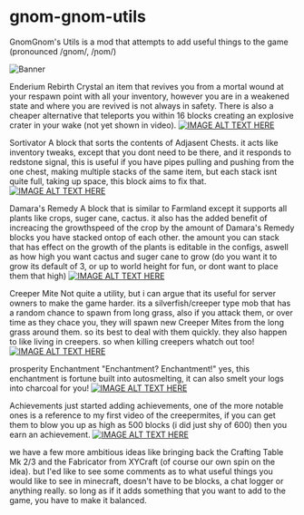 gnom-gnom-utils
===============

GnomGnom's Utils is a mod that attempts to add useful things to the game (pronounced /ɡnom/, /ɲom/) 

![Banner](http://static.planetminecraft.com/files/resource_media/screenshot/1446/gnomgnomsutils8323094.jpg)

Enderium Rebirth Crystal 
an item that revives you from a mortal wound at your respawn point with all your inventory, however you are in a weakened state and where you are revived is not always in safety. There is also a cheaper alternative that teleports you within 16 blocks creating an explosive crater in your wake (not yet shown in video).
[![IMAGE ALT TEXT HERE](http://img.youtube.com/vi/R3zILYD-Fao/0.jpg)](http://www.youtube.com/watch?v=R3zILYD-Fao)

Sortivator 
A block that sorts the contents of Adjasent Chests. 
it acts like inventory tweaks, except that you dont need to be there, and it responds to redstone signal, this is useful if you have pipes pulling and pushing from the one chest, making multiple stacks of the same item, but each stack isnt quite full, taking up space, this block aims to fix that. 
[![IMAGE ALT TEXT HERE](http://img.youtube.com/vi/SUOX4yHq8Yk/0.jpg)](http://www.youtube.com/watch?v=SUOX4yHq8Yk)


Damara's Remedy 
A block that is similar to Farmland except it supports all plants like crops, suger cane, cactus. it also has the added benefit of increacing the growthspeed of the crop by the amount of Damara's Remedy blocks you have stacked ontop of each other. the amount you can stack that has effect on the growth of the plants is editable in the configs, aswell as how high you want cactus and suger cane to grow (do you want it to grow its default of 3, or up to world height for fun, or dont want to place them that high)
[![IMAGE ALT TEXT HERE](http://img.youtube.com/vi/Q7uA-yBu234/0.jpg)](http://www.youtube.com/watch?v=Q7uA-yBu234)

Creeper Mite 
Not quite a utility, but i can argue that its useful for server owners to make the game harder. its a silverfish/creeper type mob that has a random chance to spawn from long grass, also if you attack them, or over time as they chace you, they will spawn new Creeper Mites from the long grass around them. so its best to deal with them quickly. they also happen to like living in creepers. so when killing creepers whatch out too! 
[![IMAGE ALT TEXT HERE](http://img.youtube.com/vi/bxZq2FCG2F0/0.jpg)](http://www.youtube.com/watch?v=bxZq2FCG2F0)

prosperity Enchantment 
"Enchantment? Enchantment!" yes, this enchantment is fortune built into autosmelting, it can also smelt your logs into charcoal for you!
[![IMAGE ALT TEXT HERE](http://img.youtube.com/vi/q6tkNeTHn0g/0.jpg)](http://www.youtube.com/watch?v=q6tkNeTHn0g)

Achievements 
just started adding achievements, one of the more notable ones is a reference to my first video of the creepermites, if you can get them to blow you up as high as 500 blocks (i did just shy of 600) then you earn an achievement. 
[![IMAGE ALT TEXT HERE](http://img.youtube.com/vi/sX21V6pZ0FA/0.jpg)](http://www.youtube.com/watch?v=sX21V6pZ0FA)


we have a few more ambitious ideas like bringing back the Crafting Table Mk 2/3 and the Fabricator from XYCraft (of course our own spin on the idea). but I'ed like to see some comments as to what useful things you would like to see in minecraft, doesn't have to be blocks, a chat logger or anything really. so long as if it adds something that you want to add to the game, you have to make it balanced.

